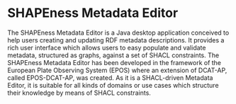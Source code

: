 # SHAPEness Metadata Editor

The SHAPEness Metadata Editor is a Java desktop application conceived to help users creating and updating RDF metadata descriptions. It provides a rich user interface which allows users to easy populate and validate metadata, structured as graphs, against a set of SHACL constraints.
The SHAPEness Metadata Editor has been developed in the framework of the European Plate Observing System (EPOS) where an extension of DCAT-AP, called EPOS-DCAT-AP, was created.
As it is a SHACL-driven Metadata Editor, it is suitable for all kinds of domains or use cases which structure their knowledge by means of SHACL constraints.